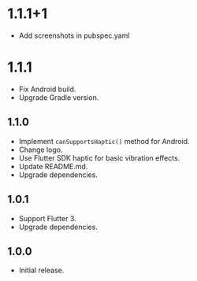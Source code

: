 # 1.1.1+1

- Add screenshots in pubspec.yaml

# 1.1.1
- Fix Android build.
- Upgrade Gradle version.

## 1.1.0
- Implement ```canSupportsHaptic()``` method for Android.
- Change logo.
- Use Flutter SDK haptic for basic vibration effects.
- Update README.md.
- Upgrade dependencies.

## 1.0.1

- Support Flutter 3.
- Upgrade dependencies.

## 1.0.0

- Initial release.
